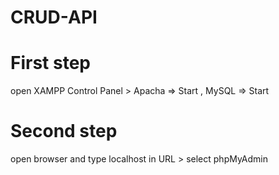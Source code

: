 # CRUD-API

First step
==========
open XAMPP Control Panel >
Apacha => Start
, MySQL => Start

Second step
===========
open browser and type localhost in URL >
select phpMyAdmin
